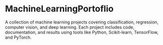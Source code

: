 # MachineLearningPortoflio
A collection of machine learning projects covering classification, regression, computer vision, and deep learning. Each project includes code, documentation, and results using tools like Python, Scikit-learn, TensorFlow, and PyTorch.
